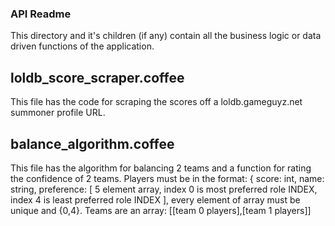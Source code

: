 ### API Readme
This directory and it's children (if any) contain all the business logic or data driven functions of the application.

## loldb_score_scraper.coffee

This file has the code for scraping the scores off a loldb.gameguyz.net summoner profile URL.

## balance_algorithm.coffee

This file has the algorithm for balancing 2 teams and a function for rating the confidence of 2 teams.
Players must be in the format: { score: int, name: string, preference: [ 5 element array, index 0 is most preferred role INDEX, index 4 is least preferred role INDEX ], every element of array must be unique and {0,4}.
Teams are an array: [[team 0 players],[team 1 players]]